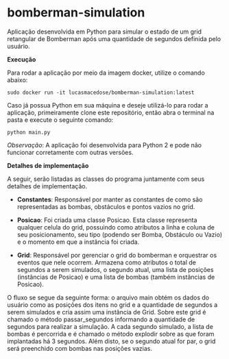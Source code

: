 # bomberman-simulation

Aplicação desenvolvida em Python para simular o estado de um grid retangular de Bomberman após
uma quantidade de segundos definida pelo usuário.

**Execução**

Para rodar a aplicação por meio da imagem docker, utilize o comando abaixo:

    sudo docker run -it lucasmacedose/bomberman-simulation:latest

Caso já possua Python em sua máquina e deseje utilizá-lo para rodar a aplicação, primeiramente
clone este repositório, então abra o terminal na pasta e execute o seguinte comando:

    python main.py
    
*Observação*: A aplicação foi desenvolvida para Python 2 e pode não funcionar corretamente com outras versões.

**Detalhes de implementação**

A seguir, serão listadas as classes do programa juntamente com seus detalhes de implementação.

  - **Constantes**: Responsável por manter as constantes de como são representadas as bombas, obstáculos e pontos vazios no grid.

  - **Posicao**: Foi criada uma classe Posicao. Esta classe representa qualquer celula do grid, possuindo como atributos
    a linha e coluna de seu posicionamento, seu tipo (podendo ser Bomba, Obstáculo ou Vazio) e o momento em que a instância
    foi criada.
    
  - **Grid**: Responsável por gerenciar o grid do bomberman e orquestrar os eventos que nele ocorrem. Armazena como atributos
    o total de segundos a serem simulados, o segundo atual, uma lista de posições (instâncias de Posicao) e uma lista de bombas
    (também instâncias de Posicao).

O fluxo se segue da seguinte forma: o arquivo main obtém os dados do usuário como as posições dos itens no grid e a quantidade de
segundos a serem simulados e cria assim uma instância de Grid. Sobre este grid é chamado o método passar_segundos informando a quantidade de
segundos para realizar a simulação. A cada segundo simulado, a lista de bombas é percorrida e é chamado o método explodir sobre as que foram implantadas
há 3 segundos. Além disto, se o segundo atual for par, o grid será preenchido com bombas nas posições vazias.
